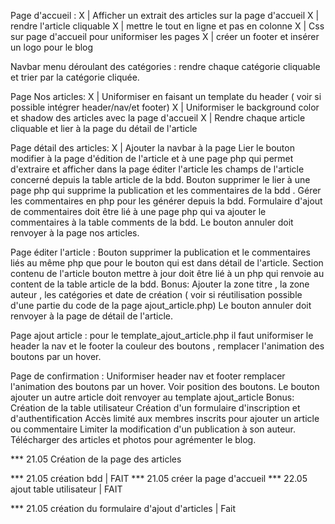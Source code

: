 <!-- A FAIRE -->
Page d'accueil :
X | Afficher un extrait des articles sur la page d'accueil
X | rendre l'article cliquable
X | mettre le tout en ligne et pas en colonne 
X | Css sur page d'accueil pour uniformiser les pages
X | créer un footer et insérer un logo pour le blog 

Navbar menu déroulant des catégories :
rendre chaque catégorie cliquable et trier  par la catégorie cliquée.

Page Nos articles: 
X | Uniformiser en faisant un template du header ( voir si possible intégrer header/nav/et footer)
X | Uniformiser le background color et shadow des articles avec la page d'accueil
X | Rendre chaque article cliquable et lier à la page du détail de l'article 

Page détail des articles:
X | Ajouter la navbar à la page 
Lier le bouton modifier à la page d'édition de l'article et à une page php qui permet d'extraire et afficher dans la page éditer l'article les champs de l'article concerné depuis la table article de la bdd.
Bouton supprimer le lier à une page php qui supprime la publication et les commentaires de la bdd .
Gérer les commentaires en php pour les générer depuis la bdd.
Formulaire d'ajout de commentaires doit être lié à une page php qui va ajouter le commentaires à la table comments de la bdd.
Le bouton annuler doit renvoyer à la page nos articles.

Page éditer l'article :
Bouton supprimer la publication  et le commentaires liés au même php que pour le bouton qui est dans détail de l'article.
Section contenu de l'article bouton mettre à jour doit être lié à un php qui renvoie au content de la table article de la bdd.
Bonus: Ajouter la zone titre , la zone auteur , les catégories et date de création ( voir si réutilisation possible d'une partie du code de la page ajout_article.php) 
Le bouton annuler doit renvoyer à la page de détail de l'article.

Page ajout article :
pour le template_ajout_article.php il faut uniformiser le header la nav et le footer la couleur des boutons ,
 remplacer l'animation des boutons par un hover.

Page de confirmation :
Uniformiser header nav et footer remplacer l'animation des boutons par un hover.
Voir position des boutons.
Le bouton ajouter un autre article doit renvoyer au template ajout_article
Bonus: Création de la table utilisateur 
Création d'un formulaire d'inscription et d'authentification 
Accès limité aux membres inscrits pour ajouter un article ou commentaire
Limiter la modification d'un publication à son auteur.
Télécharger des articles et photos pour agrémenter le blog.


<!-- ALEXANDRE -->
*** 21.05 Création de la page des articles


<!-- BARBARA -->
*** 21.05 création bdd | FAIT
*** 21.05 créer la page d'accueil
*** 22.05 ajout table utilisateur | FAIT

<!-- ERWAN -->
*** 21.05 création du formulaire d'ajout d'articles | Fait


<!-- FLORIAN -->
